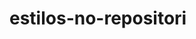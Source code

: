 # estilos-no-repositori
<!DOCTYPE html>
<html>
<cabeça>
  <title> Repositório da aluna Nycolly Mendes da turma de 2020 de informática </ title>
  </head>

